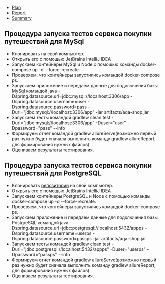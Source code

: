 * [Plan](https://github.com/NastiaZe/Diplom/blob/main/reports/Plan.md)
* [Report](https://github.com/NastiaZe/Diplom/blob/main/reports/Report.md)
* [Summary](https://github.com/NastiaZe/Diplom/blob/main/reports/Summary.md)

## Процедура запуска тестов сервиса покупки путешествий для MySql
* Клонировать на свой компьютер.
* Открыть его с помощью JetBrains IntelliJ IDEA 
* Запускаем контейнеры MySql и Node c помощью команды docker-compose up -d --force-recreate.
* Проверяем, что контейнеры запустились командой docker-compose ps.
* Запускаем приложение и передаем данные для подключения базы MySql командой java -Dspring.datasource.url=jdbc:mysql://localhost:3306/app -Dspring.datasource.username=user -Dspring.datasource.password=pass -Durl="jdbc:mysql://localhost:3306/app" -jar artifacts/aqa-shop.jar
* Запускаем тесты командой gradlew clean test -Durl="jdbc:mysql://localhost:3306/app" -Duser="user" -Dpassword="pass" --info
* Формируем отчет командой gradlew allureServe(возможно первый раз нужно будет сначала выполнить команду gradlew allureReport, для формирования нужных файлов)
* Оцениваем результаты тестирования.



## Процедура запуска тестов сервиса покупки путешествий для PostgreSQL
* Клонировать [репозиторий](https://github.com/NastiaZe/Diplom) на свой компьютер.
* Открыть его с помощью JetBrains IntelliJ IDEA 
* Запускаем контейнеры PostgreSQL и Node c помощью команды docker-compose up -d --force-recreate.
* Проверяем, что контейнеры запустились командой docker-compose ps.
* Запускаем приложение и передаем данные для подключения базы PostgreSQL командой java -Dspring.datasource.url=jdbc:postgresql://localhost:5432/appps -Dspring.datasource.username=userps -Dspring.datasource.password=passps -jar artifacts/aqa-shop.jar
* Запускаем тесты командой gradlew clean test -Durl="jdbc:postgresql://localhost:5432/appps" -Duser="userps" -Dpassword="passps" --info
* Формируем отчет командой gradlew allureServe(возможно первый раз нужно будет сначала выполнить команду gradlew allureReport, для формирования нужных файлов).
* Оцениваем результаты тестирования.
